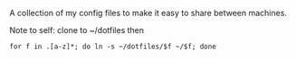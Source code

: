 A collection of my config files to make it easy to share between machines.

Note to self: clone to ~/dotfiles then 

    for f in .[a-z]*; do ln -s ~/dotfiles/$f ~/$f; done

